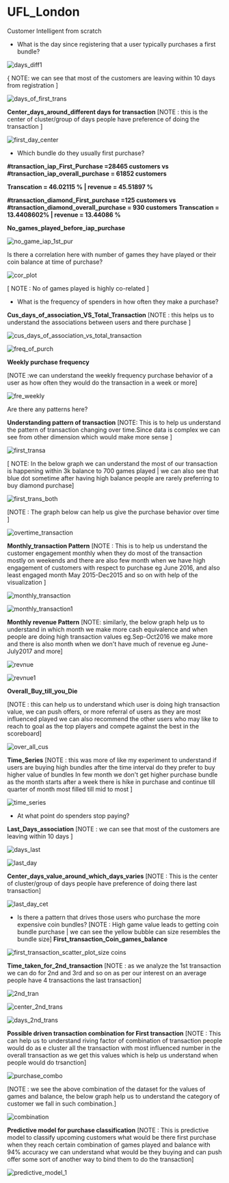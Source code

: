 # UFL_London
Customer Intelligent from scratch

- What is the day since registering that a user typically purchases a first bundle?

![days_diff1](https://user-images.githubusercontent.com/5808185/35792832-0c91757e-0a75-11e8-8226-01e4f28fc0d5.PNG)

{ NOTE: we can see that most of the customers are leaving within 10 days from registration ]

![days_of_first_trans](https://user-images.githubusercontent.com/5808185/35792774-c0e56dec-0a74-11e8-9861-282d4c0c9e74.PNG)


**Center_days_around_different days for transaction** [NOTE : this is the center of cluster/group of days people have preference of doing the transaction ]

![first_day_center](https://user-images.githubusercontent.com/5808185/35806640-367e412e-0aa6-11e8-918b-947d42a30d46.PNG)

- Which bundle do they usually first purchase? 

**#transaction_iap_First_Purchase =28465 customers vs #transaction_iap_overall_purchase = 61852 customers**

**Transcation = 46.02115 % | revenue = 45.51897 %** 

 **#transaction_diamond_First_purchase =125 customers vs #transaction_diamond_overall_purchase = 930 customers**
 **Transcation = 13.4408602% | revenue = 13.44086 %**
 
**No_games_played_before_iap_purchase**

![no_game_iap_1st_pur](https://user-images.githubusercontent.com/5808185/35796671-4c5084bc-0a83-11e8-9b6d-d60ce87f7431.PNG)


Is there a correlation here with number of games they have played or their coin balance at   time of purchase?

![cor_plot](https://user-images.githubusercontent.com/5808185/35807923-34fc04c2-0aaa-11e8-8285-82a04a1376eb.png)

[ NOTE : No of games played is highly co-related ]

- What is the frequency of spenders in how often they make a purchase?

**Cus_days_of_association_VS_Total_Transaction** [NOTE : this helps us to understand the associations between users and there purchase
]

![cus_days_of_association_vs_total_transaction](https://user-images.githubusercontent.com/5808185/35808763-dc03b9de-0aac-11e8-9127-0a9dc7914644.png)

![freq_of_purch](https://user-images.githubusercontent.com/5808185/35794316-46e1aaf4-0a7b-11e8-88e4-08f012fd53a0.PNG)

**Weekly purchase frequency**

[NOTE :we can understand the weekly frequency purchase behavior of a user as how often they would do the transaction in a week or more]

![fre_weekly](https://user-images.githubusercontent.com/5808185/35795776-424b7d4e-0a80-11e8-9346-e1922c5f2076.PNG)

Are there any patterns here?

**Understanding pattern of transaction**
[NOTE: This is to help us understand the pattern of transaction changing over time.Since data is complex we can see from other dimension which would make more sense ]

![first_transa](https://user-images.githubusercontent.com/5808185/35811851-8dca171e-0ab5-11e8-9c9e-ca0cfcb0acd3.PNG)

[ NOTE: In the below graph we can understand the most of our transaction is happening within 3k balance to 700 games played | we can also see that blue dot sometime after having high balance people are rarely preferring to buy diamond purchase]

![first_trans_both](https://user-images.githubusercontent.com/5808185/35803664-a420d91e-0a9a-11e8-9fd5-7d5b1687a19c.PNG)

[NOTE : The graph below can help us give the purchase behavior over time ]

![overtime_transaction](https://user-images.githubusercontent.com/5808185/35801927-2711b5e8-0a94-11e8-9d26-363e61920b46.PNG)

**Monthly_transaction Pattern**
[NOTE : This is to help us understand the customer engagement monthly when they do most of the transaction mostly on weekends and there are also few month when we have high engagement of customers with respect to purchase eg June 2016, and also least engaged month May 2015-Dec2015 and so on with help of the visualization ]

![monthly_transaction](https://user-images.githubusercontent.com/5808185/35805002-137790b4-0aa0-11e8-95fb-e10a3e15fae9.png)

![monthly_transaction1](https://user-images.githubusercontent.com/5808185/35805003-13c3824e-0aa0-11e8-86c6-168c9e860123.png)

**Monthly revenue Pattern**
[NOTE: similarly, the below graph help us to understand in which month we make more cash equivalence and when people are doing high transaction values eg.Sep-Oct2016 we make more and there is also month when we don't have much of revenue eg June-July2017 and more]

![revnue](https://user-images.githubusercontent.com/5808185/35805092-8526f13c-0aa0-11e8-8d5f-1860d0896ac2.png)

![revnue1](https://user-images.githubusercontent.com/5808185/35805140-b925a596-0aa0-11e8-8457-ee7f695a6f6c.png)

**Overall_Buy_till_you_Die**

[NOTE : this can help us to understand which user is doing high transaction value, we can push offers, or more referral of users as they are most influenced played we can also recommend the other users who may like to reach to goal as the top players and compete against the best in the scoreboard]

![over_all_cus](https://user-images.githubusercontent.com/5808185/35805428-d5716612-0aa1-11e8-9422-62971e633b3e.PNG)

**Time_Series**
[NOTE : this was more of like my experiment to understand if users are buying high bundles after the time interval do they prefer to buy higher value of bundles In few month we don't get higher purchase bundle as the month starts after a week there is hike in purchase and continue till quarter of month most filled till mid to most ]

![time_series](https://user-images.githubusercontent.com/5808185/35804701-d71d044c-0a9e-11e8-99f2-199b4f28c718.PNG)

- At what point do spenders stop paying?

**Last_Days_association** [NOTE : we can see that most of the customers are leaving within 10 days ]

![days_last](https://user-images.githubusercontent.com/5808185/35810147-bcf6f160-0ab0-11e8-8067-9bdd741237fb.PNG)

![last_day](https://user-images.githubusercontent.com/5808185/35807154-eec98b5c-0aa7-11e8-8812-92f733392e18.PNG)

**Center_days_value_around_which_days_varies** [NOTE : This is the center of cluster/group of days people have preference of doing there last transaction]

![last_day_cet](https://user-images.githubusercontent.com/5808185/35807225-2457ad76-0aa8-11e8-99f3-a9f797aa7c47.PNG)


- Is there a pattern that drives those users who purchase the more expensive coin bundles?
[NOTE : High game value leads to getting coin bundle purchase | we can see the yellow bubble can size resembles the bundle size]
**First_transaction_Coin_games_balance**

![first_transaction_scatter_plot_size coins](https://user-images.githubusercontent.com/5808185/35807675-732db1a6-0aa9-11e8-8dbd-35fd068d3c7a.png)

**Time_taken_for_2nd_transaction** [NOTE : as we analyze the 1st transaction we can do for 2nd and 3rd and so on as per our interest on an average people have 4 transactions the last transaction]

![2nd_tran](https://user-images.githubusercontent.com/5808185/35811025-812b8238-0ab3-11e8-974d-80bd5717df2e.PNG)

![center_2nd_trans](https://user-images.githubusercontent.com/5808185/35811026-81839892-0ab3-11e8-9a53-3577b546983e.PNG)

![days_2nd_trans](https://user-images.githubusercontent.com/5808185/35811024-80e01168-0ab3-11e8-87c7-2a0ed12df864.PNG)


**Possible driven transaction combination for First transaction**
[NOTE : This can help us to understand riving factor of combination of transaction people would do as e cluster all the transaction with most influenced number in the overall transaction as we get this values which is help us understand when people would do trsanction]

![purchase_combo](https://user-images.githubusercontent.com/5808185/35803293-44f6e9e8-0a99-11e8-9942-fc63ae032aaf.PNG)

[NOTE : we see the above combination of the dataset for the values of games and balance, the below graph help us to understand the category of customer we fall in such combination.]

![combination](https://user-images.githubusercontent.com/5808185/35803410-c204f07e-0a99-11e8-8db7-eb7e9b0d0dab.png)


**Predictive model for purchase classification**
[NOTE : This is predictive model to classify upcoming customers what would be there first purchase when they reach certain combination of games played and balance with 94% accuracy we can understand what would be they buying and can push offer some sort of another way to bind them to do the transaction]

![predictive_model_1](https://user-images.githubusercontent.com/5808185/35803101-95e88b64-0a98-11e8-8953-57361fe8030e.PNG)

